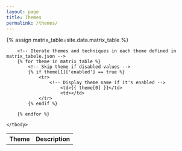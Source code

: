 ```yaml
---
layout: page
title: Themes
permalink: /themes/
---
```


{% assign matrix_table=site.data.matrix_table %}

<table>
    <tbody>
        <!-- Create column headings -->
        <tr>
            <th>Theme</th>
            <th>Description</th>
        </tr>

        
        <!-- Iterate themes and techniques in each theme defined in matrix_tabele.json -->
        {% for theme in matrix_table %}
            <!-- Skip theme if disabled values -->
            {% if theme[1]['enabled'] == true %}
                <tr>
                    <!-- Display theme name if it's enabled -->
                        <td>{{ theme[0] }}</td>
                        <td></td>
                </tr>
            {% endif %}
            
        {% endfor %}
        
    </tbody>
</table>
